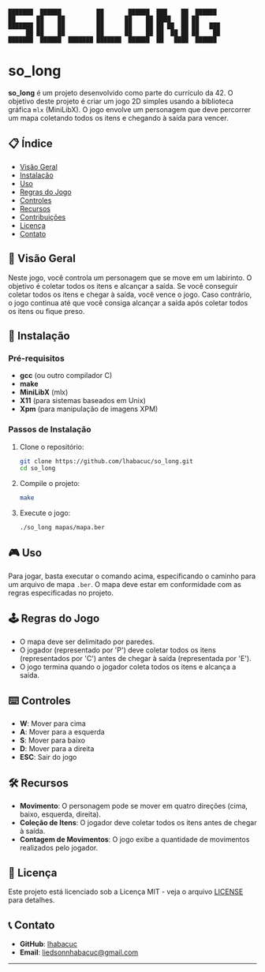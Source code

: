 
    ███████  ██████          ██       ██████  ███    ██  ██████  
    ██      ██    ██         ██      ██    ██ ████   ██ ██       
    ███████ ██    ██         ██      ██    ██ ██ ██  ██ ██   ███ 
         ██ ██    ██         ██      ██    ██ ██  ██ ██ ██    ██ 
    ███████  ██████  ███████ ███████  ██████  ██   ████  ██████  
                                                            

# so_long

**so_long** é um projeto desenvolvido como parte do currículo da 42. O objetivo deste projeto é criar um jogo 2D simples usando a biblioteca gráfica `mlx` (MiniLibX). O jogo envolve um personagem que deve percorrer um mapa coletando todos os itens e chegando à saída para vencer.

## 📋 Índice

- [Visão Geral](#visão-geral)
- [Instalação](#instalação)
- [Uso](#uso)
- [Regras do Jogo](#regras-do-jogo)
- [Controles](#controles)
- [Recursos](#recursos)
- [Contribuições](#contribuições)
- [Licença](#licença)
- [Contato](#contato)

## 🌟 Visão Geral

Neste jogo, você controla um personagem que se move em um labirinto. O objetivo é coletar todos os itens e alcançar a saída. Se você conseguir coletar todos os itens e chegar à saída, você vence o jogo. Caso contrário, o jogo continua até que você consiga alcançar a saída após coletar todos os itens ou fique preso.

## 🚀 Instalação

### Pré-requisitos

- **gcc** (ou outro compilador C)
- **make**
- **MiniLibX** (mlx)
- **X11** (para sistemas baseados em Unix)
- **Xpm** (para manipulação de imagens XPM)

### Passos de Instalação

1. Clone o repositório:
    ```bash
    git clone https://github.com/lhabacuc/so_long.git
    cd so_long
    ```

2. Compile o projeto:
    ```bash
    make
    ```

3. Execute o jogo:
    ```bash
    ./so_long mapas/mapa.ber
    ```

## 🎮 Uso

Para jogar, basta executar o comando acima, especificando o caminho para um arquivo de mapa `.ber`. O mapa deve estar em conformidade com as regras especificadas no projeto.

## 🕹️ Regras do Jogo

- O mapa deve ser delimitado por paredes.
- O jogador (representado por 'P') deve coletar todos os itens (representados por 'C') antes de chegar à saída (representada por 'E').
- O jogo termina quando o jogador coleta todos os itens e alcança a saída.

## ⌨️ Controles

- **W**: Mover para cima
- **A**: Mover para a esquerda
- **S**: Mover para baixo
- **D**: Mover para a direita
- **ESC**: Sair do jogo

## 🛠️ Recursos

- **Movimento**: O personagem pode se mover em quatro direções (cima, baixo, esquerda, direita).
- **Coleção de Itens**: O jogador deve coletar todos os itens antes de chegar à saída.
- **Contagem de Movimentos**: O jogo exibe a quantidade de movimentos realizados pelo jogador.

## 📄 Licença

Este projeto está licenciado sob a Licença MIT - veja o arquivo [LICENSE](LICENSE) para detalhes.

## 📞 Contato

- **GitHub**: [lhabacuc](https://github.com/lhabacuc)
- **Email**: liedsonnhabacuc@gmail.com

---

